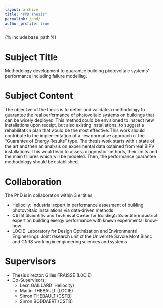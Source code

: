 ```yaml
---
layout: archive
title: "PhD Thesis"
permalink: /phd/
author_profile: true
---
```


{% include base_path %}


# Subject Title

Methodology development to guarantee building photovoltaic systems' performance including failure modelling.

# Subject Content

The objective of the thesis is to define and validate a methodology to guarantee the real performance of photovoltaic systems on buildings that can be widely deployed. This method could be envisioned to inspect new installations upon receipt, but also existing installations, to suggest a rehabilitation plan that would be the most effective. This work should contribute to the implementation of a new normative approach of the “Guarantee of Energy Results” type. The thesis work starts with a state of the art and then an analysis on experimental data obtained from real BIPV installations. This would lead to assess diagnostic methods, their limits and the main failures which will be modeled. Then, the performance guarantee methodology should be established. 


# Collaboration
The PhD is in collaboration within 3 entities:
* Heliocity: Industrial expert in performance assesment of building photovoltaic installations via data-driven methods
* CSTB (Scientific and Technical Center for Building): Scientific industrial expert on building energy performance with known experimental know-how
* LOCIE (Laboratory for Design Optimization and Environmental Engineering):  Joint research unit of the Université Savoie Mont Blanc and CNRS working in engineering sciences and systems


# Supervisors

* Thesis director: Gilles FRAISSE (LOCIE)
* Co-Supervisors:
  * Leon GAILLARD (Heliocity)
  * Martin THEBAULT (LOCIE)
  * Simon THEBAULT (CSTB)
  * Simon BODDAERT (CSTB)
